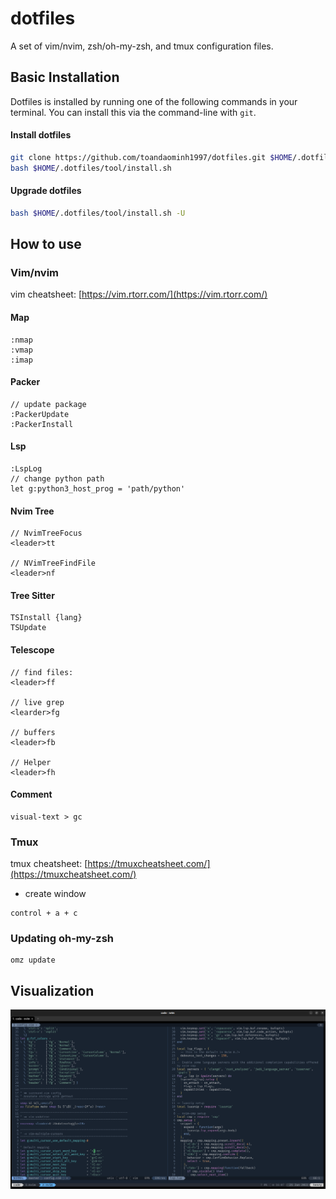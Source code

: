 # dotfiles
A set of vim/nvim, zsh/oh-my-zsh, and tmux configuration files.

## Basic Installation

Dotfiles is installed by running one of the following commands in your terminal. You can install this via the command-line with `git`.

#### Install dotfiles
```bash
git clone https://github.com/toandaominh1997/dotfiles.git $HOME/.dotfiles/tool
bash $HOME/.dotfiles/tool/install.sh
```
#### Upgrade dotfiles
```bash
bash $HOME/.dotfiles/tool/install.sh -U
```

## How to use

### Vim/nvim
vim cheatsheet: [https://vim.rtorr.com/](https://vim.rtorr.com/)
#### Map
```
:nmap
:vmap
:imap
```

#### Packer 
```
// update package
:PackerUpdate 
:PackerInstall
```
#### Lsp
```
:LspLog
// change python path
let g:python3_host_prog = 'path/python'
```

#### Nvim Tree 
```
// NvimTreeFocus
<leader>tt

// NVimTreeFindFile
<leader>nf
```

#### Tree Sitter

```
TSInstall {lang}
TSUpdate
```
#### Telescope
```
// find files:
<leader>ff

// live grep
<learder>fg

// buffers
<leader>fb

// Helper 
<leader>fh
```

#### Comment
```
visual-text > gc
```

### Tmux 
tmux cheatsheet: [https://tmuxcheatsheet.com/](https://tmuxcheatsheet.com/)

- create window
```
control + a + c
```


### Updating oh-my-zsh
```
omz update
```
## Visualization
<img src='./docs/demo.png'>
 
